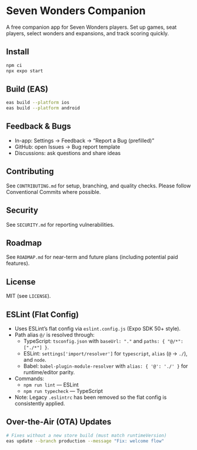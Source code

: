 # Seven Wonders Companion

A free companion app for Seven Wonders players. Set up games, seat players, select wonders and expansions, and track scoring quickly.

## Install

```bash
npm ci
npx expo start
```

## Build (EAS)

```bash
eas build --platform ios
eas build --platform android
```

## Feedback & Bugs

- In-app: Settings → Feedback → “Report a Bug (prefilled)”
- GitHub: open Issues → Bug report template
- Discussions: ask questions and share ideas

## Contributing

See `CONTRIBUTING.md` for setup, branching, and quality checks. Please follow Conventional Commits where possible.

## Security

See `SECURITY.md` for reporting vulnerabilities.

## Roadmap

See `ROADMAP.md` for near-term and future plans (including potential paid features).

## License

MIT (see `LICENSE`).

## ESLint (Flat Config)
- Uses ESLint’s flat config via `eslint.config.js` (Expo SDK 50+ style).
- Path alias `@/` is resolved through:
  - TypeScript: `tsconfig.json` with `baseUrl: "."` and `paths: { "@/*": ["./*"] }`.
  - ESLint: `settings['import/resolver']` for `typescript`, `alias` (`@` -> `./`), and `node`.
  - Babel: `babel-plugin-module-resolver` with `alias: { '@': './' }` for runtime/editor parity.
- Commands:
  - `npm run lint` — ESLint
  - `npm run typecheck` — TypeScript
- Note: Legacy `.eslintrc` has been removed so the flat config is consistently applied.

## Over-the-Air (OTA) Updates

```bash
# Fixes without a new store build (must match runtimeVersion)
eas update --branch production --message "Fix: welcome flow"

